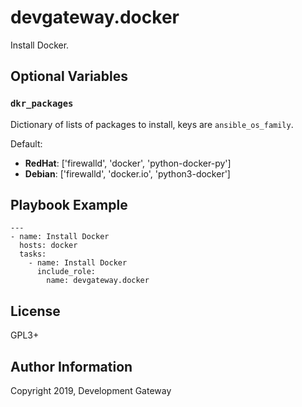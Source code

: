 # devgateway.docker

Install Docker.

## Optional Variables

### `dkr_packages`

Dictionary of lists of packages to install, keys are `ansible_os_family`.

Default:

* **RedHat**: ['firewalld', 'docker', 'python-docker-py']
* **Debian**: ['firewalld', 'docker.io', 'python3-docker']


## Playbook Example

    ---
    - name: Install Docker
      hosts: docker
      tasks:
        - name: Install Docker
          include_role:
            name: devgateway.docker


## License

GPL3+

## Author Information

Copyright 2019, Development Gateway

